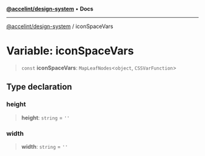 [**@accelint/design-system**](../README.md) • **Docs**

***

[@accelint/design-system](../README.md) / iconSpaceVars

# Variable: iconSpaceVars

> `const` **iconSpaceVars**: `MapLeafNodes`\<`object`, `CSSVarFunction`\>

## Type declaration

### height

> **height**: `string` = `''`

### width

> **width**: `string` = `''`
